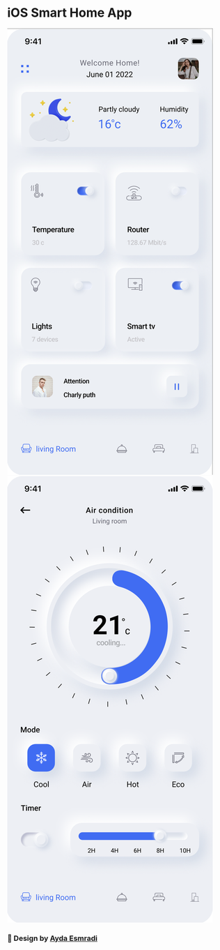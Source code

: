 # iOS Smart Home App

![Screenshots](./asset/1.png) ![Screenshots](./asset/2.png)

### 📸 Design by [Ayda Esmradi](https://www.linkedin.com/in/aydaesmradi/)
